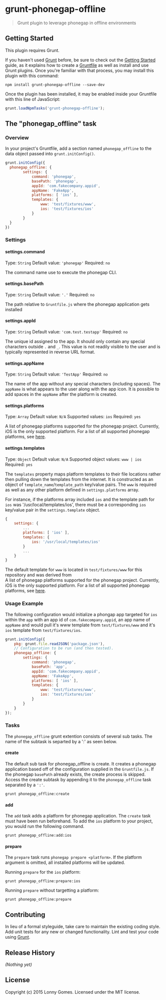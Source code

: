 # grunt-phonegap-offline

> Grunt plugin to leverage phonegap in offline environments

## Getting Started
This plugin requires Grunt.

If you haven't used [Grunt](http://gruntjs.com/) before, be sure to check out the [Getting Started](http://gruntjs.com/getting-started) guide, as it explains how to create a [Gruntfile](http://gruntjs.com/sample-gruntfile) as well as install and use Grunt plugins. Once you're familiar with that process, you may install this plugin with this command:

```shell
npm install grunt-phonegap-offline --save-dev
```

Once the plugin has been installed, it may be enabled inside your Gruntfile with this line of JavaScript:

```js
grunt.loadNpmTasks('grunt-phonegap-offline');
```

## The "phonegap_offline" task

### Overview
In your project's Gruntfile, add a section named `phonegap_offline` to the data object passed into `grunt.initConfig()`.

```js
grunt.initConfig({
  phonegap_offline: {
        settings: {
            command: 'phonegap',
            basePath: 'phonegap',
            appId: 'com.fakecompany.appid',
            appName: 'FakeApp',
            platforms: [ 'ios' ],
            templates: {
                www: 'test/fixtures/www',
                ios: 'test/fixtures/ios'
            }
        }
  }
})
```

### Settings

#### settings.command
Type: `String`
Default value: `'phonegap'`
Required: `no`

The command name use to execute the phonegap CLI.

#### settings.basePath
Type: `String`
Default value: `'.'`
Required: `no`

The path relative to `Gruntfile.js` where the phonegap application gets installed

#### settings.appId
Type: `String`
Default value: `'com.test.testapp'`
Required: `no`

The unique id assigned to the app. It should only contain any special characters outside `.` and `_`. This value is not readily visible to the user and is typically represented in reverse URL format.

#### settings.appName
Type: `String`
Default value: `'TestApp'`
Required: `no`

The name of the app without any special characters (including spaces). The `appName` is what appears to the user along with the app icon. It is possible to add spaces in the `appName` after the platform is created.

#### settings.platforms
Type: `Array`
Default value: `N/A`
Supported values: `ios`
Required: `yes`

A list of phonegap platforms supported for the phonegap project. Currently, iOS is the only supported platform. For a list of all supported phonegap platforms, see [here](http://docs.build.phonegap.com/en_US/introduction_supported_platforms.md.html).

#### settings.templates
Type: `Object`
Default value: `N/A`
Supported object values: `www | ios`
Required: `yes`

The `templates` property maps platform templates to their file locations rather then pulling down the templates from the internet. It is constructed as an object of `template_name`/`template_path` key/value pairs. The `www` is required as well as any other platform defined in `settings.platforms` array.

For instance, if the platforms array included `ios` and the template path for `ios` was '/usr/local/templates/ios', there must be a corresponding `ios` key/value pair in the `settings.template` object.

```js
{
    settings: {
        ...
        platforms: [ 'ios' ],
        templates: {
            ios: '/usr/local/templates/ios'
        }
        ...
    }
}
```

The default template for `www` is located in `test/fixtures/www` for this repository and was derived from  
A list of phonegap platforms supported for the phonegap project. Currently, iOS is the only supported platform. For a list of all supported phonegap platforms, see [here](http://docs.build.phonegap.com/en_US/introduction_supported_platforms.md.html).

### Usage Example

The following configuration would initialize a phongap app targeted for `ios` within the `app` with an app id of `com.fakecompany.appid`, an app name of `appName` and would pull it's www template from `test/fixtures/www` and it's `ios` template from `test/fixtures/ios`.

```js
grunt.initConfig({
    pkg: grunt.file.readJSON('package.json'),
    // Configuration to be run (and then tested).
    phonegap_offline: {
        settings: {
            command: 'phonegap',
            basePath: 'app',
            appId: 'com.fakecompany.appid',
            appName: 'FakeApp',
            platforms: [ 'ios' ],
            templates: {
                www: 'test/fixtures/www',
                ios: 'test/fixtures/ios'
            }
        }
    }
});
```

### Tasks

The `phonegap_offline` grunt extention consists of several sub tasks. The name of the subtask is separted by a ':' as seen below.

#### create

The default sub task for phonegap_offline is create. It creates a phonegap application based off of the configuration supplied in the `Gruntfile.js`. If the phonegap `basePath` already exists, the create process is skipped. Access the create subtask by appending it to the `phonegap_offline` task separated by a `':'`.

```
grunt phonegap_offline:create
```

#### add

The `add` task adds a platform for phonegap application. The `create` task must have been run beforehand. To add the `ios` platform to your project, you would run the following command.

```
grunt phonegap_offline:add:ios
```

#### prepare

The `prepare` task runs `phonegap prepare <platform>`. If the platform argument is omitted, all installed platforms will be updated.

Running `prepare` for the `ios` platform:

```
grunt phonegap_offline:prepare:ios
```

Running `prepare` without targetting a platform:

```
grunt phonegap_offline:prepare
```

## Contributing
In lieu of a formal styleguide, take care to maintain the existing coding style. Add unit tests for any new or changed functionality. Lint and test your code using [Grunt](http://gruntjs.com/).

## Release History
_(Nothing yet)_

## License
Copyright (c) 2015 Lonny Gomes. Licensed under the MIT license.
